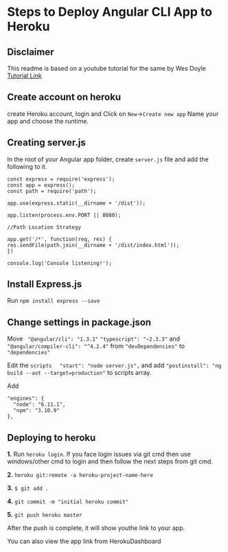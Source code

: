 # Steps to Deploy Angular CLI App to Heroku

## Disclaimer
This readme is based on a youtube tutorial for the same by Wes Doyle
[Tutorial Link](https://www.youtube.com/watch?v=0bOJjAUXjhI&t=187s)

## Create account on heroku
create Heroku account, login and Click on `New`->`Create new app`
Name your app and choose the runtime.

## Creating server.js
In the root of your Angular app folder, create `server.js` file and add the following to it.

    const express = require('express');
    const app = express();
    const path = require('path');

    app.use(express.static(__dirname + '/dist'));

    app.listen(process.env.PORT || 8080);

    //Path Location Strategy

    app.get('/*', function(req, res) {
    res.sendFile(path.join(__dirname + '/dist/index.html'));
    })

    console.log('Console listening!');


## Install Express.js

Run `npm install express --save`


## Change settings in package.json

Move ` "@angular/cli": "1.3.1"` `"typescript": "~2.3.3"` and ` "@angular/compiler-cli": "^4.2.4"` from `"devDependencies"` to `"dependencies"`

Edit the `scripts` `  "start": "node server.js",` and add `"postinstall": "ng build --aot --target=production"` to scripts array.

Add

    "engines": {
	  "node": "6.11.1",
	  "npm": "3.10.9"
	},

## Deploying to heroku

**1.** Run `heroku login`. If you face login issues via git cmd then use windows/other cmd to login and then follow the next steps from git cmd.

**2.** `heroku git:remote -a heroku-project-name-here`

**3.** `$ git add .`

**4.** `git commit -m "initial heroku commit"`

**5.** `git push heroku master`

After the push is complete, it will show youthe link to your app.

You can also view the app link from HerokuDashboard
